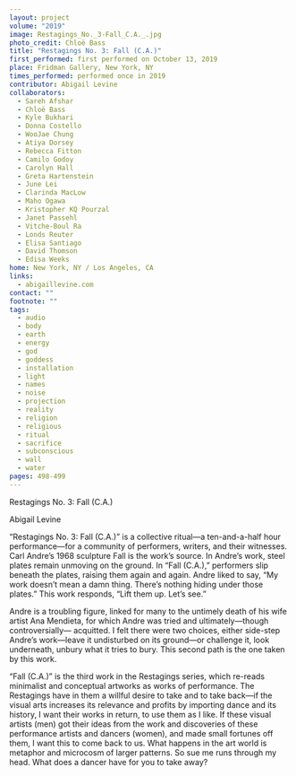```yaml
---
layout: project
volume: "2019"
image: Restagings_No._3-Fall_C.A._.jpg
photo_credit: Chloë Bass
title: "Restagings No. 3: Fall (C.A.)"
first_performed: first performed on October 13, 2019
place: Fridman Gallery, New York, NY
times_performed: performed once in 2019
contributor: Abigail Levine
collaborators:
  - Sareh Afshar
  - Chloë Bass
  - Kyle Bukhari
  - Donna Costello
  - WooJae Chung
  - Atiya Dorsey
  - Rebecca Fitton
  - Camilo Godoy
  - Carolyn Hall
  - Greta Hartenstein
  - June Lei
  - Clarinda MacLow
  - Maho Ogawa
  - Kristopher KQ Pourzal
  - Janet Passehl
  - Vitche-Boul Ra
  - Londs Reuter
  - Elisa Santiago
  - David Thomson
  - Edisa Weeks
home: New York, NY / Los Angeles, CA
links:
  - abigaillevine.com
contact: ""
footnote: ""
tags:
  - audio
  - body
  - earth
  - energy
  - god
  - goddess
  - installation
  - light
  - names
  - noise
  - projection
  - reality
  - religion
  - religious
  - ritual
  - sacrifice
  - subconscious
  - wall
  - water
pages: 498-499
---
```


Restagings No. 3: Fall (C.A.)

Abigail Levine

“Restagings No. 3: Fall (C.A.)” is a collective ritual—a ten-and-a-half hour performance—for a community of performers, writers, and their witnesses. Carl Andre’s 1968 sculpture Fall is the work’s source. In Andre’s work, steel plates remain unmoving on the ground. In “Fall (C.A.),” performers slip beneath the plates, raising them again and again. Andre liked to say, “My work doesn’t mean a damn thing. There’s nothing hiding under those plates.” This work responds, “Lift them up. Let’s see.”

Andre is a troubling figure, linked for many to the untimely death of his wife artist Ana Mendieta, for which Andre was tried and ultimately—though controversially— acquitted. I felt there were two choices, either side-step Andre’s work—leave it undisturbed on its ground—or challenge it, look underneath, unbury what it tries to bury. This second path is the one taken by this work.

“Fall (C.A.)” is the third work in the Restagings series, which re-reads minimalist and conceptual artworks as works of performance. The Restagings have in them a willful desire to take and to take back—if the visual arts increases its relevance and profits by importing dance and its history, I want their works in return, to use them as I like. If these visual artists (men) got their ideas from the work and discoveries of these performance artists and dancers (women), and made small fortunes off them, I want this to come back to us. What happens in the art world is metaphor and microcosm of larger patterns. So sue me runs through my head. What does a dancer have for you to take away?
